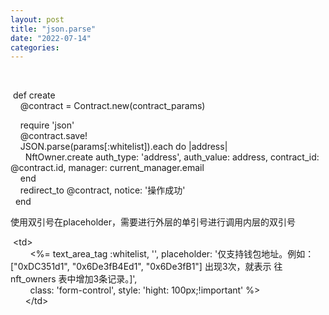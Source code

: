 ```yaml
---
layout: post
title: "json.parse"
date: "2022-07-14"
categories: 
---
```

<p>&nbsp;</p>

<p>&nbsp;def create<br />
&nbsp;&nbsp;&nbsp; @contract = Contract.new(contract_params)</p>

<p>&nbsp;&nbsp;&nbsp; require &#39;json&#39;<br />
&nbsp;&nbsp;&nbsp; @contract.save!<br />
&nbsp;&nbsp;&nbsp; JSON.parse(params[:whitelist]).each do |address|<br />
&nbsp;&nbsp;&nbsp;&nbsp;&nbsp; NftOwner.create auth_type: &#39;address&#39;, auth_value: address, contract_id: @contract.id, manager: current_manager.email<br />
&nbsp;&nbsp;&nbsp; end<br />
&nbsp;&nbsp;&nbsp; redirect_to @contract, notice: &#39;操作成功&#39;<br />
&nbsp; end</p>

<p>使用双引号在placeholder，需要进行外层的单引号进行调用内层的双引号</p>

<p>&nbsp;&lt;td&gt;<br />
&nbsp;&nbsp;&nbsp;&nbsp;&nbsp;&nbsp;&nbsp; &lt;%= text_area_tag :whitelist, &#39;&#39;, placeholder: &#39;仅支持钱包地址。例如：[&quot;0xDC351d1&quot;, &quot;0x6De3fB4Ed1&quot;, &quot;0x6De3fB1&quot;] 出现3次，就表示 往 nft_owners 表中增加3条记录。]&#39;,<br />
&nbsp;&nbsp;&nbsp;&nbsp;&nbsp;&nbsp;&nbsp; class: &#39;form-control&#39;, style: &#39;hight: 100px;!important&#39; %&gt;<br />
&nbsp;&nbsp;&nbsp;&nbsp;&nbsp; &lt;/td&gt;</p>

<p>&nbsp;</p>

